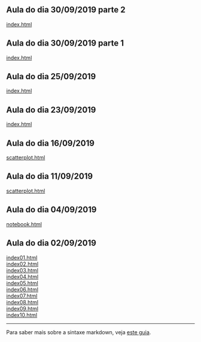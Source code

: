 ## Aula do dia 30/09/2019 parte 2

[index.html](d3_leaflet2/index.html)<br>

## Aula do dia 30/09/2019 parte 1

[index.html](d3_leaflet/index.html)<br>


## Aula do dia 25/09/2019

[index.html](d3_crossfilter_2/index.html)<br>

## Aula do dia 23/09/2019

[index.html](d3_crossfilter/index.html)<br>


## Aula do dia 16/09/2019

[scatterplot.html](d3_update/scatterplot.html)<br>


## Aula do dia 11/09/2019

[scatterplot.html](d3_scale/scatterplot.html)<br>


## Aula do dia 04/09/2019

[notebook.html](d3_intro/notebook.html)<br>


## Aula do dia 02/09/2019

[index01.html](basic/index01.html)<br>
[index02.html](basic/index02.html)<br>
[index03.html](basic/index03.html)<br>
[index04.html](basic/index04.html)<br>
[index05.html](basic/index05.html)<br>
[index06.html](basic/index06.html)<br>
[index07.html](basic/index07.html)<br>
[index08.html](basic/index08.html)<br>
[index09.html](basic/index09.html)<br>
[index10.html](basic/index10.html)<br>



---

Para saber mais sobre a sintaxe markdown, veja [este guia](https://guides.github.com/features/mastering-markdown/).
